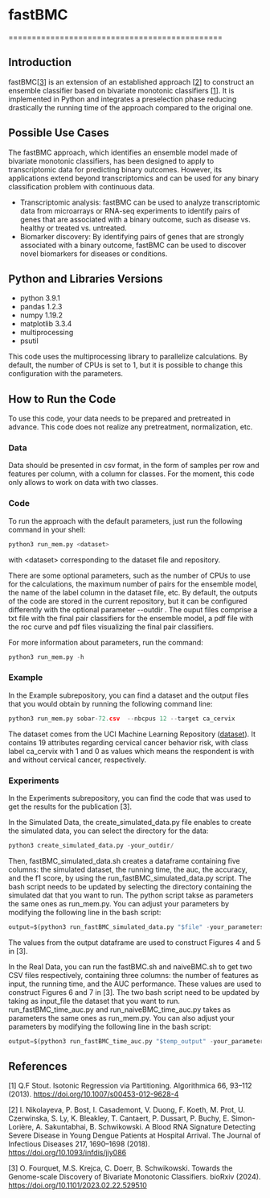 # fastBMC
==============================================

## Introduction

fastBMC\[[3]()\] is an extension of an established approach \[[2](https://academic.oup.com/jid/article/217/11/1690/4911472?login=true)\] to construct an ensemble classifier based on bivariate monotonic classifiers \[[1](https://link.springer.com/article/10.1007/s00453-012-9628-4)\]. It is implemented in Python and integrates a preselection phase reducing drastically the running time of the approach compared to the original one.

## Possible Use Cases

The fastBMC approach, which identifies an ensemble model made of bivariate monotonic classifiers, has been designed to apply to transcriptomic data for predicting binary outcomes. However, its applications extend beyond transcriptomics and can be used for any binary classification problem with continuous data.
- Transcriptomic analysis: fastBMC can be used to analyze transcriptomic data from microarrays or RNA-seq experiments to identify pairs of genes that are associated with a binary outcome, such as disease vs. healthy or treated vs. untreated.
- Biomarker discovery: By identifying pairs of genes that are strongly associated with a binary outcome, fastBMC can be used to discover novel biomarkers for diseases or conditions.



## Python and Libraries Versions
- python 3.9.1
- pandas 1.2.3
- numpy 1.19.2
- matplotlib 3.3.4
- multiprocessing
- psutil

This code uses the multiprocessing library to parallelize calculations. By default, the number of CPUs is set to 1, but it is possible to change this configuration with the parameters.

## How to Run the Code
To use this code, your data needs to be prepared and pretreated in advance. This code does not realize any pretreatment, normalization, etc.

### Data
Data should be presented in csv format, in the form of samples per row and features per column, with a column for classes. For the moment, this code only allows to work on data with two classes.

### Code
To run the approach with the default parameters, just run the following command in your shell:
```python
python3 run_mem.py <dataset>
```
with \<dataset\> corresponding to the dataset file and repository.


There are some optional parameters, such as the number of CPUs to use for the calculations, the maximum number of pairs for the ensemble model, the name of the label column in the dataset file, etc. By default, the outputs of the code are stored in the current repository, but it can be configured differently with the optional parameter --outdir . The ouput files comprise a txt file with the final pair classifiers for the ensemble model, a pdf file with the roc curve and pdf files visualizing the final pair classifiers.

For more information about parameters, run the command:
```python
python3 run_mem.py -h
```


### Example
In the Example subrepository, you can find a dataset and the output files that you would obtain by running the following command line:
```python
python3 run_mem.py sobar-72.csv  --nbcpus 12 --target ca_cervix
```
The dataset comes from the UCI Machine Learning Repository ([dataset](https://archive.ics.uci.edu/ml/datasets/Cervical+Cancer+Behavior+Risk)). It contains 19 attributes regarding cervical cancer behavior risk, with class label ca_cervix with 1 and 0 as values which means the respondent is with and without cervical cancer, respectively.

### Experiments
In the Experiments subrepository, you can find the code that was used to get the results for the publication [3].


In the Simulated Data, the create_simulated_data.py file enables to create the simulated data, you can select the directory for the data:
```python
python3 create_simulated_data.py -your_outdir/
```
Then, fastBMC_simulated_data.sh creates a dataframe containing five columns: the simulated dataset, the running time, the auc, the accuracy, and the f1 score, by using the run_fastBMC_simulated_data.py script. The bash script needs to be updated by selecting the directory containing the simulated dat that you want to run. The python script takse as parameters the same ones as run_mem.py. You can adjust your parameters by modifying the following line in the bash script:
```python
output=$(python3 run_fastBMC_simulated_data.py "$file" -your_parameters)
```
The values from the output dataframe are used to construct Figures 4 and 5 in [3].


In the Real Data, you can run the fastBMC.sh and naiveBMC.sh to get two CSV files respectively, containing three columns: the number of features as input, the running time, and the AUC performance. These values are used to construct Figures 6 and 7 in [3]. The two bash script need to be updated by taking as input_file the dataset that you want to run. run_fastBMC_time_auc.py and run_naiveBMC_time_auc.py takes as parameters the same ones as run_mem.py. You can also adjust your parameters by modifying the following line in the bash script:
```python
output=$(python3 run_fastBMC_time_auc.py "$temp_output" -your_parameters)
```


## References
[1] Q.F Stout. Isotonic Regression via Partitioning. Algorithmica 66, 93–112 (2013). https://doi.org/10.1007/s00453-012-9628-4

[2] I. Nikolayeva, P. Bost, I. Casademont, V. Duong, F. Koeth, M. Prot, U. Czerwinska, S. Ly, K. Bleakley, T. Cantaert, P. Dussart, P. Buchy, E. Simon-Lorière, A. Sakuntabhai, B. Schwikowski. A Blood RNA Signature Detecting Severe Disease in Young Dengue Patients at Hospital Arrival. The Journal of Infectious Diseases 217, 1690–1698 (2018). https://doi.org/10.1093/infdis/jiy086

[3] O. Fourquet, M.S. Krejca, C. Doerr, B. Schwikowski. Towards the Genome-scale Discovery of Bivariate Monotonic Classifiers. bioRxiv (2024). https://doi.org/10.1101/2023.02.22.529510
